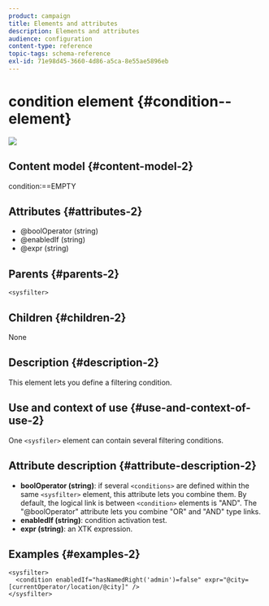 ```yaml
---
product: campaign
title: Elements and attributes
description: Elements and attributes
audience: configuration
content-type: reference
topic-tags: schema-reference
exl-id: 71e98d45-3660-4d86-a5ca-8e55ae5896eb
---
```

# condition element {#condition--element}

![](assets/do-not-localize/v7-only.svg)

## Content model {#content-model-2}

condition:==EMPTY

## Attributes {#attributes-2}

* @boolOperator (string)
* @enabledIf (string)
* @expr (string)

## Parents {#parents-2}

`<sysfilter>`

## Children {#children-2}

None

## Description {#description-2}

This element lets you define a filtering condition.

## Use and context of use {#use-and-context-of-use-2}

One `<sysfiler>`  element can contain several filtering conditions.

## Attribute description {#attribute-description-2}

* **boolOperator (string)**: if several `<conditions>` are defined within the same  `<sysfilter>` element, this attribute lets you combine them. By default, the logical link is between `<condition>` elements is "AND". The "@boolOperator" attribute lets you combine "OR" and "AND" type links.
* **enabledIf (string)**: condition activation test.
* **expr (string)**: an XTK expression.

## Examples {#examples-2}

```
<sysfilter>
  <condition enabledIf="hasNamedRight('admin')=false" expr="@city=[currentOperator/location/@city]" />
</sysfilter>
```
